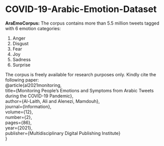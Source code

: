# COVID-19-Arabic-Emotion-Dataset
<b>AraEmoCorpus:</b>
The corpus contains more than 5.5 million tweets tagged with 6 emotion categories:
1.	Anger
2.	Disgust
3.	Fear
4.	Joy
5.	Sadness
6.	Surprise

The corpus is freely available for research purposes only. Kindly cite the following paper:
</br>
@article{al2021monitoring,</br>
  title={Monitoring People’s Emotions and Symptoms from Arabic Tweets during the COVID-19 Pandemic},</br>
  author={Al-Laith, Ali and Alenezi, Mamdouh},</br>
  journal={Information},</br>
  volume={12},</br>
  number={2},</br>
  pages={86},</br>
  year={2021},</br>
  publisher={Multidisciplinary Digital Publishing Institute}</br>
}</br>

